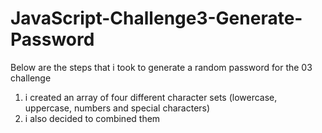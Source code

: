 # JavaScript-Challenge3-Generate-Password
Below are the steps that i took to generate a random  password for the 03 challenge
1. i created an array of four different character sets (lowercase, uppercase, numbers and special characters)
2. i also decided to combined them 